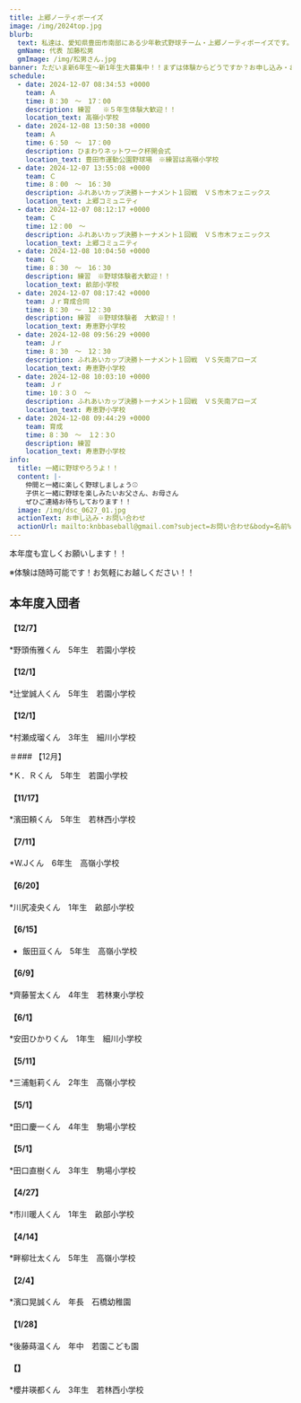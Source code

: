 ```yaml
---
title: 上郷ノーティボーイズ
image: /img/2024top.jpg
blurb:
  text: 私達は、愛知県豊田市南部にある少年軟式野球チーム・上郷ノーティボーイズです。野球を愛する少年・少女達の夢を育み、軟式野球を正しく指導し、体力向上と礼儀を養成します。また、親友同士の友情と交歓の場を与え、規則正しい明朗な少年・少女を育成することを目的としています。
  gmName: 代表 加藤松男
  gmImage: /img/松男さん.jpg
banner: ただいま新6年生～新1年生大募集中！！まずは体験からどうですか？お申し込み・お問い合わせはお気軽にどうぞ！！
schedule:
  - date: 2024-12-07 08:34:53 +0000
    team: Ａ
    time: 8：30　～　17：00
    description: 練習   ※５年生体験大歓迎！！
    location_text: 高嶺小学校
  - date: 2024-12-08 13:50:38 +0000
    team: Ａ　
    time: 6：50　～　17：00　
    description: ひまわりネットワーク杯開会式
    location_text: 豊田市運動公園野球場　※練習は高嶺小学校
  - date: 2024-12-07 13:55:08 +0000
    team: Ｃ
    time: 8：00　～　16：30　　
    description: ふれあいカップ決勝トーナメント１回戦　ＶＳ市木フェニックス
    location_text: 上郷コミュニティ
  - date: 2024-12-07 08:12:17 +0000
    team: Ｃ
    time: 12：00　～　
    description: ふれあいカップ決勝トーナメント１回戦　ＶＳ市木フェニックス
    location_text: 上郷コミュニティ
  - date: 2024-12-08 10:04:50 +0000
    team: Ｃ
    time: 8：30　～　16：30　
    description: 練習　※野球体験者大歓迎！！
    location_text: 畝部小学校
  - date: 2024-12-07 08:17:42 +0000
    team: Ｊｒ育成合同
    time: 8：30　～　12：30
    description: 練習　※野球体験者　大歓迎！！
    location_text: 寿恵野小学校
  - date: 2024-12-08 09:56:29 +0000
    team: Ｊｒ　
    time: 8：30　～　12：30
    description: ふれあいカップ決勝トーナメント１回戦　ＶＳ矢南アローズ
    location_text: 寿恵野小学校
  - date: 2024-12-08 10:03:10 +0000
    team: Ｊｒ
    time: 10：３０　～　
    description: ふれあいカップ決勝トーナメント１回戦　ＶＳ矢南アローズ
    location_text: 寿恵野小学校
  - date: 2024-12-08 09:44:29 +0000
    team: 育成
    time: 8：30　～　１2：3０
    description: 練習
    location_text: 寿恵野小学校
info:
  title: 一緒に野球やろうよ！！
  content: |-
    仲間と一緒に楽しく野球しましょう⚾
    子供と一緒に野球を楽しみたいお父さん、お母さん
    ぜひご連絡お待ちしております！！
  image: /img/dsc_0627_01.jpg
  actionText: お申し込み・お問い合わせ
  actionUrl: mailto:knbbaseball@gmail.com?subject=お問い合わせ&body=名前%20%3A%0D%0Aふりがな%20%3A%0D%0A電話%20%3A%0D%0A学校名%20%3A%0D%0A学年%20%3A%0D%0Aお問い合せ内容%20%3A（例、体験・見学・入団希望）
---
```

本年度も宜しくお願いします！！


※体験は随時可能です！お気軽にお越しください！！

## 本年度入団者

#### 【12/7】

*野頭侑雅くん　5年生　若園小学校

#### 【12/1】

*辻堂誠人くん　5年生　若園小学校

#### 【12/1】

*村瀬成瑠くん　3年生　細川小学校

＃### 【12月】

*Ｋ．Ｒくん　5年生　若園小学校

#### 【11/17】

*濱田頼くん　5年生　若林西小学校

#### 【7/11】

*W.Jくん　6年生　高嶺小学校

#### 【6/20】

*川尻凌央くん　1年生　畝部小学校

#### 【6/15】

* 飯田亘くん　5年生　高嶺小学校

#### 【6/9】

*齊藤誓太くん　4年生　若林東小学校

#### 【6/1】

*安田ひかりくん　1年生　細川小学校

#### 【5/11】

*三浦魁莉くん　2年生　高嶺小学校

#### 【5/1】

*田口慶一くん　4年生　駒場小学校

#### 【5/1】

*田口直樹くん　3年生　駒場小学校

#### 【4/27】

*市川暖人くん　1年生　畝部小学校

#### 【4/14】

*畔柳壮太くん　5年生　高嶺小学校

#### 【2/4】

*濱口晃誠くん　年長　石橋幼稚園

#### 【1/28】

*後藤蒔温くん　年中　若園こども園

#### 【】

*櫻井瑛都くん　3年生　若林西小学校



